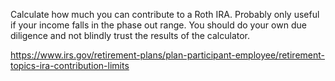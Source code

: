 Calculate how much you can contribute to a Roth IRA. Probably only useful if your income falls in the phase out range. You should do your own due diligence and not blindly trust the results of the calculator.

https://www.irs.gov/retirement-plans/plan-participant-employee/retirement-topics-ira-contribution-limits